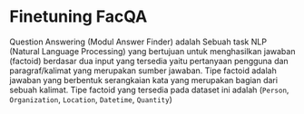 # Finetuning FacQA
Question Answering (Modul Answer Finder) adalah Sebuah task NLP (Natural Language Processing) yang bertujuan untuk menghasilkan jawaban (factoid) berdasar dua input yang tersedia yaitu pertanyaan pengguna dan paragraf/kalimat yang merupakan sumber jawaban. Tipe factoid adalah jawaban yang berbentuk serangkaian kata yang merupakan bagian dari sebuah kalimat. Tipe factoid yang tersedia pada dataset ini adalah (`Person`, `Organization`, `Location`, `Datetime`, `Quantity`)

